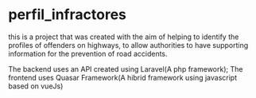# perfil_infractores
this is a project that was created with the aim of helping to identify the profiles of offenders on highways, to allow 
authorities to have supporting information for the prevention of road accidents.

The backend uses an API created using Laravel(A php framework);
The frontend uses Quasar Framework(A hibrid framework using javascript based on vueJs)

